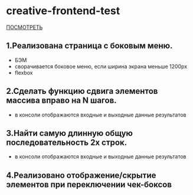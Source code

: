 # creative-frontend-test
[ПОСМОТРЕТЬ](https://smaginalexander.github.io/creative-frontend-test/)

## 1.Реализована страница с боковым меню.
- БЭМ
- сворачивается боковое меню, если ширина экрана меньше 1200px
- flexbox

 ## 2.Сделать функцию сдвига элементов массива вправо на N шагов.
 - в консоли отображаются входные и выходные данные результатов
 ## 3.Найти самую длинную общую последовательность 2х строк.
- в консоли отображаются входные и выходные данные результатов

## 4.Реализовано отображение/скрытие элементов при переключении чек-боксов
